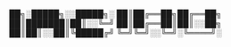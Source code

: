 
██╗░█████╗░░█████╗░
██║██╔══██╗██╔══██╗
██║███████║██║░░╚═╝
██║██╔══██║██║░░██╗
██║██║░░██║╚█████╔╝
╚═╝╚═╝░░╚═╝░╚════╝░
